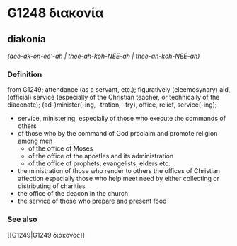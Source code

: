 # G1248 διακονία

## diakonía

_(dee-ak-on-ee'-ah | thee-ah-koh-NEE-ah | thee-ah-koh-NEE-ah)_

### Definition

from G1249; attendance (as a servant, etc.); figuratively (eleemosynary) aid, (official) service (especially of the Christian teacher, or technically of the diaconate); (ad-)minister(-ing, -tration, -try), office, relief, service(-ing); 

- service, ministering, especially of those who execute the commands of others
- of those who by the command of God proclaim and promote religion among men
  - of the office of Moses
  - of the office of the apostles and its administration
  - of the office of prophets, evangelists, elders etc.
- the ministration of those who render to others the offices of Christian affection especially those who help meet need by either collecting or distributing of charities
- the office of the deacon in the church
- the service of those who prepare and present food

### See also

[[G1249|G1249 διάκονος]]
